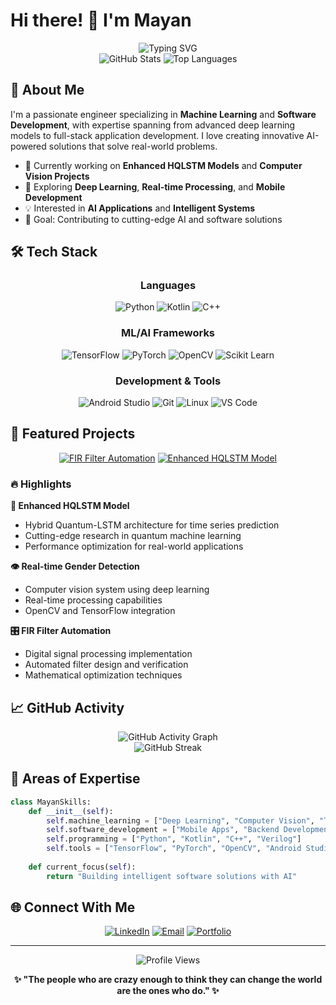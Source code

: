# Hi there! 👋 I'm Mayan

<div align="center">
  <img src="https://readme-typing-svg.herokuapp.com?font=Fira+Code&size=28&duration=3000&pause=1000&color=36BCF7&center=true&vCenter=true&width=500&lines=Machine+Learning+Engineer;Software+Developer;Python+Specialist;AI+Enthusiast" alt="Typing SVG" />
</div>

<div align="center">
  <img src="https://github-readme-stats.vercel.app/api?username=Mayan10&show_icons=true&theme=tokyonight&hide_border=true&border_radius=15" alt="GitHub Stats" />
  <img src="https://github-readme-stats.vercel.app/api/top-langs/?username=Mayan10&layout=compact&theme=tokyonight&hide_border=true&border_radius=15" alt="Top Languages" />
</div>

## 🚀 About Me

I'm a passionate engineer specializing in **Machine Learning** and **Software Development**, with expertise spanning from advanced deep learning models to full-stack application development. I love creating innovative AI-powered solutions that solve real-world problems.

- 🔭 Currently working on **Enhanced HQLSTM Models** and **Computer Vision Projects**
- 🌱 Exploring **Deep Learning**, **Real-time Processing**, and **Mobile Development**
- 💡 Interested in **AI Applications** and **Intelligent Systems**
- 🎯 Goal: Contributing to cutting-edge AI and software solutions

## 🛠️ Tech Stack

<div align="center">

### Languages
![Python](https://img.shields.io/badge/Python-3776AB?style=for-the-badge&logo=python&logoColor=white)
![Kotlin](https://img.shields.io/badge/Kotlin-7F52FF?style=for-the-badge&logo=kotlin&logoColor=white)
![C++](https://img.shields.io/badge/C++-00599C?style=for-the-badge&logo=cplusplus&logoColor=white)

### ML/AI Frameworks
![TensorFlow](https://img.shields.io/badge/TensorFlow-FF6F00?style=for-the-badge&logo=tensorflow&logoColor=white)
![PyTorch](https://img.shields.io/badge/PyTorch-EE4C2C?style=for-the-badge&logo=pytorch&logoColor=white)
![OpenCV](https://img.shields.io/badge/OpenCV-5C3EE8?style=for-the-badge&logo=opencv&logoColor=white)
![Scikit Learn](https://img.shields.io/badge/scikit_learn-F7931E?style=for-the-badge&logo=scikit-learn&logoColor=white)

### Development & Tools
![Android Studio](https://img.shields.io/badge/Android_Studio-3DDC84?style=for-the-badge&logo=android-studio&logoColor=white)
![Git](https://img.shields.io/badge/Git-F05032?style=for-the-badge&logo=git&logoColor=white)
![Linux](https://img.shields.io/badge/Linux-FCC624?style=for-the-badge&logo=linux&logoColor=black)
![VS Code](https://img.shields.io/badge/VS_Code-007ACC?style=for-the-badge&logo=visual-studio-code&logoColor=white)

</div>

## 🌟 Featured Projects

<div align="center">

[![FIR Filter Automation](https://github-readme-stats.vercel.app/api/pin/?username=Mayan10&repo=FIR-Filter-Automation&theme=tokyonight&hide_border=true&border_radius=15)](https://github.com/Mayan10/FIR-Filter-Automation)
[![Enhanced HQLSTM Model](https://github-readme-stats.vercel.app/api/pin/?username=Mayan10&repo=Enhanced-HQLSTM-Model&theme=tokyonight&hide_border=true&border_radius=15)](https://github.com/Mayan10/Enhanced-HQLSTM-Model)

</div>

### 🔥 Highlights

**🧠 Enhanced HQLSTM Model**
- Hybrid Quantum-LSTM architecture for time series prediction
- Cutting-edge research in quantum machine learning
- Performance optimization for real-world applications

**👁️ Real-time Gender Detection**
- Computer vision system using deep learning
- Real-time processing capabilities
- OpenCV and TensorFlow integration

**🎛️ FIR Filter Automation**
- Digital signal processing implementation
- Automated filter design and verification
- Mathematical optimization techniques

## 📈 GitHub Activity

<div align="center">
  <img src="https://github-readme-activity-graph.vercel.app/graph?username=Mayan10&theme=tokyo-night&hide_border=true&border_radius=15" alt="GitHub Activity Graph" />
</div>

<div align="center">
  <img src="https://streak-stats.demolab.com/?user=Mayan10&theme=tokyonight&hide_border=true&border_radius=15" alt="GitHub Streak" />
</div>

## 🎯 Areas of Expertise

```python
class MayanSkills:
    def __init__(self):
        self.machine_learning = ["Deep Learning", "Computer Vision", "Time Series", "Quantum ML"]
        self.software_development = ["Mobile Apps", "Backend Development", "API Design"]
        self.programming = ["Python", "Kotlin", "C++", "Verilog"]
        self.tools = ["TensorFlow", "PyTorch", "OpenCV", "Android Studio"]
        
    def current_focus(self):
        return "Building intelligent software solutions with AI"
```

## 🌐 Connect With Me

<div align="center">

[![LinkedIn](https://img.shields.io/badge/LinkedIn-0077B5?style=for-the-badge&logo=linkedin&logoColor=white)](https://www.linkedin.com/in/mayan-sharma-76360422a)
[![Email](https://img.shields.io/badge/Email-D14836?style=for-the-badge&logo=gmail&logoColor=white)](mailto:your.email@example.com)
[![Portfolio](https://img.shields.io/badge/Portfolio-000000?style=for-the-badge&logo=About.me&logoColor=white)](https://your-portfolio.com)

</div>

---

<div align="center">
  <img src="https://komarev.com/ghpv/?username=Mayan10&style=for-the-badge&color=36BCF7" alt="Profile Views" />
  
  **✨ "The people who are crazy enough to think they can change the world are the ones who do." ✨**
</div>
